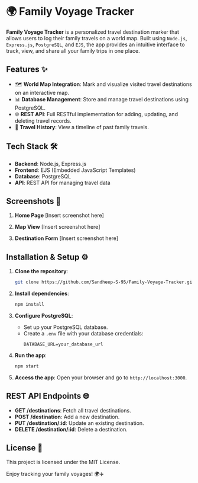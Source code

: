 # 🌍 Family Voyage Tracker

**Family Voyage Tracker** is a personalized travel destination marker that allows users to log their family travels on a world map. Built using `Node.js`, `Express.js`, `PostgreSQL`, and `EJS`, the app provides an intuitive interface to track, view, and share all your family trips in one place.

## Features ✨

* 🗺️ **World Map Integration**: Mark and visualize visited travel destinations on an interactive map.
* 📊 **Database Management**: Store and manage travel destinations using PostgreSQL.
* 🌐 **REST API**: Full RESTful implementation for adding, updating, and deleting travel records.
* 📆 **Travel History**: View a timeline of past family travels.

## Tech Stack 🛠️

* **Backend**: Node.js, Express.js
* **Frontend**: EJS (Embedded JavaScript Templates)
* **Database**: PostgreSQL
* **API**: REST API for managing travel data

## Screenshots 📸

1. **Home Page**
   [Insert screenshot here]

2. **Map View**
   [Insert screenshot here]

3. **Destination Form**
   [Insert screenshot here]

## Installation & Setup ⚙️

1. **Clone the repository**:
   ```bash
   git clone https://github.com/Sandheep-S-95/Family-Voyage-Tracker.git
   ```

2. **Install dependencies**:
   ```bash
   npm install
   ```

3. **Configure PostgreSQL**:
   * Set up your PostgreSQL database.
   * Create a `.env` file with your database credentials:
     ```
     DATABASE_URL=your_database_url
     ```

4. **Run the app**:
   ```bash
   npm start
   ```

5. **Access the app**: Open your browser and go to `http://localhost:3000`.

## REST API Endpoints 🌐

* **GET /destinations**: Fetch all travel destinations.
* **POST /destination**: Add a new destination.
* **PUT /destination/:id**: Update an existing destination.
* **DELETE /destination/:id**: Delete a destination.

## License 📜

This project is licensed under the MIT License.

Enjoy tracking your family voyages! 🌍✈️

